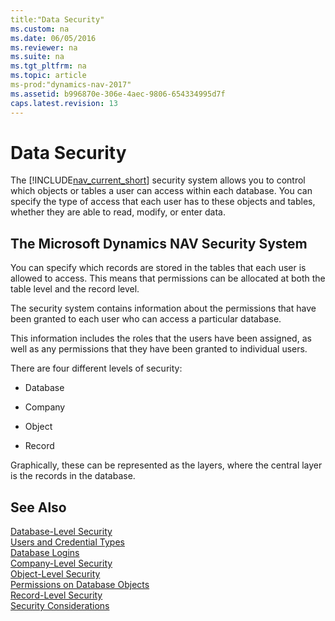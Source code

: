 ```yaml
---
title:"Data Security"
ms.custom: na
ms.date: 06/05/2016
ms.reviewer: na
ms.suite: na
ms.tgt_pltfrm: na
ms.topic: article
ms-prod:"dynamics-nav-2017"
ms.assetid: b996870e-306e-4aec-9806-654334995d7f
caps.latest.revision: 13
---
```

# Data Security
The [!INCLUDE[nav_current_short](includes/nav_current_short_md.md)] security system allows you to control which objects or tables a user can access within each database. You can specify the type of access that each user has to these objects and tables, whether they are able to read, modify, or enter data.  
  
## The Microsoft Dynamics NAV Security System  
 You can specify which records are stored in the tables that each user is allowed to access. This means that permissions can be allocated at both the table level and the record level.  
  
 The security system contains information about the permissions that have been granted to each user who can access a particular database.  
  
 This information includes the roles that the users have been assigned, as well as any permissions that they have been granted to individual users.  
  
 There are four different levels of security:  
  
-   Database  
  
-   Company  
  
-   Object  
  
-   Record  
  
 Graphically, these can be represented as the layers, where the central layer is the records in the database.  
  
## See Also  
 [Database\-Level Security](Database-Level-Security.md)   
 [Users and Credential Types](Users-and-Credential-Types.md)   
 [Database Logins](Database-Logins.md)   
 [Company\-Level Security](Company-Level-Security.md)   
 [Object\-Level Security](Object-Level-Security.md)   
 [Permissions on Database Objects](Permissions-on-Database-Objects.md)   
 [Record\-Level Security](Record-Level-Security.md)   
 [Security Considerations](Security-Considerations.md)